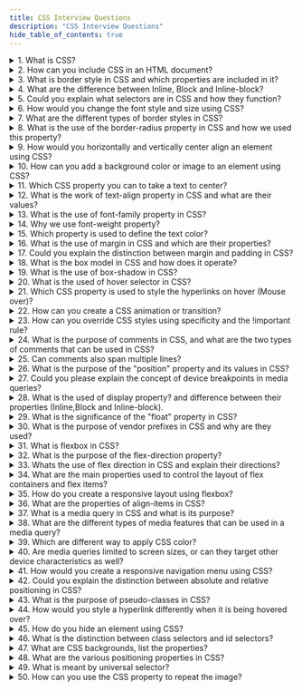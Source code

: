 ```yaml
---
title: CSS Interview Questions
description: "CSS Interview Questions"
hide_table_of_contents: true
---
```


<details>
<summary>1. What is CSS?</summary>
<p>

CSS stands for **Cascading Style Sheets**. It is used to design webpages and control the visual appearance of HTML elements. CSS describes how HTML elements should be displayed on different devices such as desktops, laptops, tablets or other media.

</p>
</details>

<details>
<summary>2. How can you include CSS in an HTML document?</summary>
<p>

To include CSS (Cascading Style Sheets) in an HTML document, there are a few different methods you can use. Here are the main approaches:

**Inline CSS :** You can apply CSS directly to individual HTML elements by using the style attribute within the element's opening tag. For example:

```css
<p style="color: blue; font-size: 16px;">This is a paragraph with inline CSS.</p>
```

In this example, the style attribute is used to define the CSS properties for the `<p>` element.

**Internal CSS :** You can include CSS within the `<style>` tags in the `<head>` section of your HTML document. This method allows you to define CSS rules that apply to multiple elements in the same HTML file. For example:

```html
<!DOCTYPE html>
<html>
  <head>
    <title>Internal CSS Example</title>
    <style>
      p {
        color: blue;
        font-size: 16px;
      }
    </style>
  </head>
  <body>
    <p>This is a paragraph with internal CSS.</p>
    <p>This is another paragraph with internal CSS.</p>
  </body>
</html>
```

In this example, the CSS rules within the `<style>` tags will be applied to all `<p>` elements in the HTML file.

**External CSS :** You can create a separate CSS file with a .css extension and link it to your HTML document using the `<link>` tag. This method is recommended for larger projects or when you want to reuse the same styles across multiple HTML files. Here's an example:

HTML file Name (index.html)

```html
<!DOCTYPE html>
<html>
  <head>
    <title>External CSS Example</title>
    <link rel="stylesheet" type="text/css" href="styles.css" />
  </head>
  <body>
    <p>This is a paragraph with external CSS.</p>
    <p>This is another paragraph with external CSS.</p>
  </body>
</html>
```

CSS file Name (styles.css)

```css
p {
  color: blue;
  font-size: 16px;
}
```

In this example, the `<link>` tag in the HTML file references the external CSS file `styles.css`, which contains the CSS rules for the `<p>` elements.

By using any of these methods, you can apply CSS styles to your HTML elements, enabling you to control the presentation, layout, and design of your web pages.

</p>
</details>

<details>
  <summary>3. What is border style in CSS and which properties are included in it?</summary>
  <p>

A border is a decorative or structural element that can be added to HTML elements to visually separate them from other elements. It is a line that surrounds the content of an element and can be customized in terms of color, width, and style.

`border-style` : defines the style of the border line.

For example,

```html
border-style: solid;
```

This line of code sets the style of the border to solid. Think of it as drawing a continuous line around the element. There are other styles available like dashed lines, dotted lines, and more, but here we are using a solid line.

`border-color` : sets the color of the border.

```css
border-color: aqua;
```

This line of code determines the color of the border. In this case, it sets the border color to aqua, which is a light blue color. You can choose any color you like by replacing aqua with the color of your choice.

`border-width` : sets the thickness or width of the border.

```css
border-width: 5px;
```

In the above example, This line of code sets the thickness or width of the border. The value `5px` means that the border will have a width of `5px`.

  </p>

</details>

<details>
<summary>4. What are the difference between Inline, Block and Inline-block?</summary>
<p>

| Inline                             | Block                             | Inline-block                     |
| ---------------------------------- | --------------------------------- | -------------------------------- |
| Does notStart from new line.       | Start from new line.              | Start from same line.            |
| Take required space.               | Take complete space horizontally. | Take required space.             |
| We can't provide height and width. | We can provide height and width.  | We can provide height and width. |

</p>

</details>

<details>
<summary>5. Could you explain what selectors are in CSS and how they function?</summary>
<p>
  
Yes, Selectors in CSS are patterns that define which elements in an HTML document should be styled, and they function by selecting specific elements based on their classes, IDs, tag names or other attributes.

**i. Class Selector :** The class selector selects elements based on their class attribute. It is denoted by a dot `(.)` followed by the class name.

For Example,

```css
.box-text {
  color: ;
}
```

**ii. ID Selector :** The ID selector selects elements based on their ID attribute. It is denoted by a hash `(#)` followed by the ID name.

For Example,

```css
#box-text {
  color: red;
}
```

**iii. Tagname Selector :** Tagname selector selects HTML elements based on their tag names. For example, h1, h2, p, etc.

For Example,

```css
h1 {
  color: red;
}
```

</p>

</details>

<details>
<summary>6. How would you change the font style and size using CSS?</summary>
<p>

To change the font style and size using CSS, you can use the `font-family` and `font-size` properties.

1. **Changing the Font Style :**
   You can specify the desired font family for an element using the `font-family` property.

```css
font-family: sans-serif;
```

In above example, we can applied font-family property to change the font style of text.

2. **Changing the Font Size :**
   You can adjust the font size of an element using the `font-size` property.

```css
font-size: 30px;
```

In above example, we can applied font-size property to change the font size of text we can applied value `30px`.

</p>

</details>

<details>
  <summary>7. What are the different types of border styles in CSS?</summary>
  <p>

There are four types of border style in CSS : solid, double, dashed and dotted.

`solid` : Creates a continuous line.👉\_\_\_

For Example,

```css
border: solid 4px black;
```

`double` : Creates two parallel lines. 👉 ====

For Example,

```css
border: double 4px black;
```

`dashed` : Creates a series of short dashes. 👉 ------

For Example,

```css
border: dashed 4px black;
```

`dotted` : Creates a series of small dots.👉 ..........

For Example,

```css
border: dotted 4px black;
```

  </p>

</details>

<details>
  <summary>8. What is the use of the border-radius property in CSS and how we used this property?</summary>
  <p>

The border-radius CSS property is used to round the corners of an element's outer border edge. It provides a way to give elements a rounded appearance.

You can provide value to each corner :
For example,

```css
border-radius: 0px 50px 0px 50px;
```

The 1st value applies to the top-left corner. The 2nd value applies to the top-right corner. The 3rd value applies to the bottom-right corner. The 4th value applies to the bottom-left corner.

  </p>

</details>

<details>
  <summary>9. How would you horizontally and vertically center align an element using CSS?</summary>
  <p>

To center align an element horizontally and vertically using CSS, You can use the following CSS properties : `display: flex;` `justify-content: center;` `align-items: center;`

For Example

```css
.element {
  display: flex;
  justify-content: center;
  align-items: center;
}
```

  </p>

</details>

<details>
  <summary>10. How can you add a background color or image to an element using CSS?</summary>
  <p>

To add background color in the CSS, you can use this syntax: `background-color: color_name;` and for adding an image in the CSS, you can use this syntax : `background-image: url(" ");`

For Example,

```css
.element {
  background-color: red;
  background-image: url("path/to/image.jpg");
}
```

In the above example, we can applied css property to change the background color of specific element and also applied background-image, provided the url of the image.

  </p>

</details>

<details>
  <summary>11. Which CSS property you can to take a text to center?</summary>
  <p>

To center text horizontally within an element, you can use the CSS property `text-align` with the value `center`. This property is basically applied to the parent container of the text or to the specific element containing the text.

For Example,

```css
text-align: center;
```

In the above example, the text-align property is applied to text to take your text to the centre.

</p>

</details>

<details>
  <summary>12. What is the work of text-align property in CSS and what are their values?</summary>
  <p>

The text-align property is used to specify the horizontal alignment of the text within its containing element. It allows you to control how the text is aligned, whether it's aligned to the left, right, center and justified.

There are four values for the text-align property :

`text-align: right;` : This value aligns the text to the left edge of the containing element. The text will be flush with the left side, and any remaining space will be on the right side.

For Example,

```css
.item {
  text-align: right;
}
```

`text-align: left;` : This value aligns the text to the right edge of the containing element. The text will be flush with the right side, and any remaining space will be on the left side.

For Example,

```css
.item {
  text-align: left;
}
```

`text-align: center;` : This value centers the text horizontally within the containing element. The text will be evenly spaced between the left and right edges.

For Example,

```css
.item {
  text-align: center;
}
```

`text-align: justify;` : This value justifies the text, meaning it spreads the text evenly between the left and right edges of the containing element. It adjusts the spacing between words and characters to create a clean, straight edge on both sides.

For Example,

```css
.item {
  text-align: justify;
}
```

</p>

</details>

<details>
  <summary>13. What is the use of font-family property in CSS?</summary>
  <p>

The `font-family` property is used to specify the font family for the text content of an element. It allows you to define a prioritized list of font families to be used for rendering the text. If the first font is not available, the browser will try the next one in the list, and so on.

For Example,

```css
h3 {
  font-family: sans-serif;
}
```

  </p>

</details>

<details>
  <summary>14. Why we use font-weight property?</summary>
  <p>

The `font-weight` property is used to set how thick or thin characters in text should be displayed.

For Example,

```css
.title {
  font-weight: bold;
}
```

  </p>

</details>

<details>
  <summary>15. Which property is used to define the text color?</summary>
  <p>

The CSS property used to define the text color is color. You can specify the desired color using various formats, such as named colors, hexadecimal values, RGB values, HSL values, or CSS color keywords.

For Example,

```css
h4 {
  color: red;
}
```

In the above example, we can used color property to change color of the font.

</p>

</details>

 <details>
  <summary>16. What is the use of margin in CSS and which are their properties?</summary>
  <p>

The margin is used to refers the space around an element, outside of any defined borders. It creates space between elements and their properties are :

`margin-top` : Specifies the margin on the top side of the element.

`margin-right` : Specifies the margin on the right side of the element.

`margin-bottom` : Specifies the margin on the bottom side of the element.

`margin-left` : Specifies the margin on the left side of the element.

For Example,

```css
.btn1 {
  background-color: red;
  margin-top: 50px;
  margin-left: 40px;
  margin-right: 30px;
  margin-bottom: 100px;
  padding: 5px 15px 5px 15px;
}
```

</p>

</details>

<details>
  <summary>17. Could you explain the distinction between margin and padding in CSS?</summary>
  <p>

| Margin                                                                                | Padding                                                                                |
| ------------------------------------------------------------------------------------- | -------------------------------------------------------------------------------------- |
| Margin refers to the space outside an element.                                        | Padding refers to the space between an element's content and its border.               |
| Margin creates space between elements.                                                | Padding creates space within the element, inside any defined borders.                  |
| Margin do not have a background color.                                                | Padding can have a background color.                                                   |
| Margin are used for creating spacing between elements.                                | Padding is used for creating space within an element.                                  |
| The margin property can be set individually for each side (top, right, bottom, left). | The padding property can be set individually for each side (top, right, bottom, left). |

  </p>

</details>

<details>
  <summary>18. What is the box model in CSS and how does it operate?</summary>
  <p>

The CSS box model is a fundamental concept that describes how elements on a webpage are rendered and how their dimensions are calculated. It consists of four layers such as content, padding, margin, and border.
It operates by providing a way to control the sizing, spacing, and layout of elements on a web page.

For Example,

HTML:

```html
<div class="box">
  <p>Lorem ipsum dolor sit amet, consectetur adipiscing elit.</p>
</div>
```

CSS:

```css
.box {
  width: 200px;
  padding: 20px;
  border: 2px solid black;
  margin: 30px;
}
```

  </p>

</details>

<details>
  <summary>19. What is the use of box-shadow in CSS?</summary>
  <p>

The box-shadow property in CSS is used to add a shadow effect to an element's box, providing depth and dimension to the layout. It allows you to create visually appealing effects by simulating the appearance of shadows or glows around elements.

1. **Offset :** It specifies the horizontal and vertical distance of the shadow from the element. You can specify the values using length units, such as pixels (px) or percentages (%).

2. **Blur Radius :** This value determines the amount of blur applied to the shadow. A higher value creates a more diffused and softer shadow effect.

3. **Spread Distance :** It defines the size of the shadow relative to the element. A positive value expands the shadow, while a negative value shrinks it.

4. **Color :** The color value determines the shadow's color. You can use named colors, hexadecimal values, RGB values, or CSS color keywords to specify the color.

For Example,

```html
<!DOCTYPE html>
<html>
  <head>
    <title>Shadow</title>
    <style>
      .img-tiger {
        height: 300px;
        border-radius: 50px;
        margin: 30px;
        box-shadow: 2px 2px 5px 10px rgb(138, 136, 136);
      }

      .img-tiger:hover {
        border-radius: 20px;
        transition: 2s;
      }
    </style>
  </head>
  <body>
    <img src="tiger.png" class="img-tiger" alt="img" />
  </body>
</html>
```

</p>

</details>

<details>
  <summary>20. What is the used of hover selector in CSS?</summary>
  <p>

The `:hover` selector in CSS is used to apply styles to an element when it is being hovered over by the user. It allows you to define different styles or effects that should be applied to an element when the user's cursor is positioned over it.

For Example,

```html
<!DOCTYPE html>
<html>
  <head>
    <title>Hover</title>
    <style>
      .btn {
        background-color: tomato;
        color: white;
        border: 2px solid dashed;
        border-radius: 10px;
      }
      .btn:hover {
        background-color: aquamarine;
        color: black;
      }
    </style>
  </head>
  <body>
    <button class="btn">Awesome button</button>
  </body>
</html>
```

</p>

</details>

<details>
  <summary>21. Which CSS property is used to style the hyperlinks on hover (Mouse over)?</summary>
  <p>

To style hyperlinks specifically when the mouse is hovering over them, you can use the `:hover` pseudo-class selector in combining with the a selector (targeting anchor elements). This allows you to apply different styles to hyperlinks when they are being hovered.

For Example,

```css
h1 {
  background-color: red;
}

h1:hover {
  background-color: green;
}
```

  </p>

</details>

<details>
  <summary>22. How can you create a CSS animation or transition?</summary>
  <p>

**CSS Animation:** Use the animation property on the targeted element to apply the animation and specify its duration, timing function, delay, and other properties.

For Example,

```css
div {
  width: 100px;
  height: 100px;
  position: relative;
  background-color: red;
  animation-name: example;
  animation-duration: 4s;
  animation-delay: 2s;
}
```

**CSS Transitions:** Use the animation property on the targeted element to apply the transition and specify the CSS properties you want to transition and their duration, timing function, delay, etc.

For Example,

```css
div {
  transition-property: width;
  transition-duration: 2s;
  transition-timing-function: linear;
  transition-delay: 1s;
}
```

  </p>

</details>

<details>
  <summary>23. How can you override CSS styles using specificity and the !important rule?</summary>
  <p>

To override CSS styles using specificity and the !important rule, use a more specific selector for the element and add `!important` to the CSS property value. CSS property specificity determines which styles take precedence when multiple rules target the same element. Styles with higher specificity override styles with lower specificity. Specificity is calculated based on the combination of selectors used in a CSS rule.

```css
.myclass {
  background-color: gray;
}

p {
  background-color: red !important;
}
```

  </p>

</details>

<details>
  <summary>24. What is the purpose of comments in CSS, and what are the two types of comments that can be used in CSS?</summary>
  <p>

The purpose of comments in CSS is to add notes, explanations, or reminders within the code.

There are two type of comments :

Single Line : Single line comment denoted by `//`

For Example,

```css
/* This is a single-line comment */
p {
  color: red;
}
```

Multi Line : Muti line comment denoted by `/*  */`

For Example,

```css
/* This is
a multi-line
comment */

p {
  color: red;
}
```

  </p>

</details>

<details>
  <summary>25. Can comments also span multiple lines?</summary>
  <p>

Yes, comments can also span multiple lines. HTML supports the multi-line commits.

  </p>

</details>

<details>
  <summary>26. What is the purpose of the "position" property and its values in CSS?</summary>
  <p>

The position property is used to set the position to the CSS element accordingly.

There are five different types of positions in css :

`static` : The static position is by default position. It does not provide any effect.

`relative` : The relative position is the relative to original position or nearest element.

`sticky` : A sticky element are relative and fixed, its depending on the scroll position.

`fixed` : Fixed is set with respect to viewport. Removed from normal flow.

`absolute` : It is relative to parent element. This element is positioned relative to the first parent element and absolute to its child elements.

For Example,

HTML:

```html
<div class="container">
  <div class="box static">Static</div>
  <div class="box relative">Relative</div>
  <div class="box absolute">Absolute</div>
  <div class="box fixed">Fixed</div>
  <div class="box sticky">Sticky</div>
</div>
```

CSS:

```css
.container {
  height: 300px;
  position: relative;
}

.box {
  width: 100px;
  height: 100px;
  background-color: lightblue;
  margin-bottom: 10px;
  text-align: center;
  line-height: 100px;
  font-weight: bold;
}

.static {
  position: static;
}

.relative {
  position: relative;
  top: 20px;
  left: 20px;
}

.absolute {
  position: absolute;
  top: 50px;
  left: 50px;
}

.fixed {
  position: fixed;
  top: 20px;
  right: 20px;
}

.sticky {
  position: sticky;
  top: 20px;
}
```

  </p>

</details>

<details>
  <summary>27. Could you please explain the concept of device breakpoints in media queries?</summary>
  <p>

Media queries allow you to create responsive websites on all screen sizes from desktop to mobile.

Small mobile device : less than `600px`

Normal mobile device : greater than `600px` and less than `768px`

Tablets : greater than `768px` and less than `992px`

Laptops / desktops : greater than `992px` and less than `1200px`

TV/Large desktop : greater than `1200px`

  </p>

</details>

<details>
  <summary>28. What is the used of display property? and difference between their properties (Inline,Block and Inline-block).</summary>
  <p>

The display property in CSS is used to control the layout and behavior of elements. There are three commonly used display properties: `inline`, `block` and `inline-block`.

| Inline                             | Block                             | Inline-Block                     |
| ---------------------------------- | --------------------------------- | -------------------------------- |
| Does not start from new line.      | Start from new line.              | Start from same line.            |
| Take required space.               | Take complete space horizontally. | Take required space.             |
| We can't provide height and width. | We can provide height and width.  | We can provide height and width. |

  </p>

</details>

<details>
  <summary>29. What is the significance of the "float" property in CSS?</summary>
  <p>

The float property in CSS is used to specify how an element should float within its containing element. When an element is floated, it is taken out of the normal flow of the document and positioned either to the left or right of its containing element.

The float property accepts the following values:

**none:** The element does not float. This is the default value.

**left:** The element floats to the left of its containing element. Other content flows around it on the right side.

For Example,

```css
.image {
  float: left;
  margin-right: 10px;
}
```

**right:** The element floats to the right of its containing element. Other content flows around it on the left side.

For Example,

```css
.image {
  float: right;
  margin-left: 10px;
}
```

  </p>

</details>

<details>
  <summary>30. What is the purpose of vendor prefixes in CSS and why are they used?</summary>
  <p>

The purpose of vendor prefixes is to allow browser vendors to implement new CSS features before they are standardized feedback from developers and the community. It is used to implement non-standard CSS features in different web browsers.

  </p>

</details>

<details>
  <summary>31. What is flexbox in CSS?</summary>
  <p>

Flexbox stands for flexible box. To align cards flexibly inside to container. Flexbox make it simple to align items vertically and horizontally using rows and columns. Flexbox makes it easier to design a flexible responsive layout of a webpage.

</p>

</details>

<details>
  <summary>32. What is the purpose of the flex-direction property?</summary>
  <p>

The flex-direction property determines the arrangement and flow direction of flex items within a flex container. It controls whether the flex items are arranged horizontally or vertically and the order in which they are displayed. By adjusting the flex-direction value, you can change the layout from left-to-right to right-to-left or top-to-bottom to bottom-to-top, providing flexibility in designing different types of layouts.

  </p>

</details>

<details>
<summary>33. Whats the use of flex direction in CSS and explain their directions?</summary>
<p>

Flex direction are used to define the direction of child item are placed in the flex container.

There are four flex directions in CSS :

**flex-direction:row;** : By default direction is row. Child items are are Left to Right direction.

For Example,

```html
<!DOCTYPE html>
<html>
  <head>
    <title>Flex Box</title>
    <style>
      .item {
        background-color: tomato;
        height: 100px;
        width: 100px;
        margin: 10px;
        font-size: 50px;
        padding: 10px;
      }
      .conatiner {
        display: flex;
      }
    </style>
  </head>

  <body>
    <div class="conatiner">
      <div class="item">1</div>
      <div class="item">2</div>
      <div class="item">3</div>
    </div>
  </body>
</html>
```

**flex-direction: row-reverse;** : Child item are Right to Left direction.

For Example,

```html
<!DOCTYPE html>
<html>
  <head>
    <title>Flex Box</title>
    <style>
      .item {
        background-color: tomato;
        height: 100px;
        width: 100px;
        margin: 10px;
        font-size: 50px;
        padding: 10px;
      }
      .conatiner {
        display: flex;
        flex-direction: row-reverse;
      }
    </style>
  </head>

  <body>
    <div class="conatiner">
      <div class="item">1</div>
      <div class="item">2</div>
      <div class="item">3</div>
    </div>
  </body>
</html>
```

**flex-direction: column;** : Child items are Top to Bottom direction.

For Example,

```html
<!DOCTYPE html>
<html>
  <head>
    <title>Flex Box</title>
    <style>
      .item {
        background-color: tomato;
        height: 100px;
        width: 100px;
        margin: 10px;
        font-size: 50px;
        padding: 10px;
      }
      .conatiner {
        display: flex;
        flex-direction: column;
      }
    </style>
  </head>

  <body>
    <div class="conatiner">
      <div class="item">1</div>
      <div class="item">2</div>
      <div class="item">3</div>
    </div>
  </body>
</html>
```

**flex-direction: column-reverse;** : Child items are Bottom to Top direction.

```html
<!DOCTYPE html>
<html>
  <head>
    <title>Flex Box</title>
    <style>
      .item {
        background-color: tomato;
        height: 100px;
        width: 100px;
        margin: 10px;
        font-size: 50px;
        padding: 10px;
      }
      .conatiner {
        display: flex;
        flex-direction: column-reverse;
      }
    </style>
  </head>

  <body>
    <div class="conatiner">
      <div class="item">1</div>
      <div class="item">2</div>
      <div class="item">3</div>
    </div>
  </body>
</html>
```

</p>

</details>

<details>
<summary>34. What are the main properties used to control the layout of flex containers and flex items?</summary>
  <p>

The main properties used to control the layout of flex containers and flex items are :

`display` : Sets the element as a flex container.

`flex-direction` : It determines the direction row or column within the flex container.

`justify-content` : Aligns flex items along the main axis.

`align-items` : Aligns flex items along the cross axis.

  </p>

</details>

<details>
  <summary>35. How do you create a responsive layout using flexbox?</summary>
  <p>

To create a responsive layout using Flexbox, you can follow these steps:

1. **Set up the HTML structure :** Start by creating the HTML structure of your layout. This will typically involve using container elements to hold the different sections or columns of your layout.

2. **Apply Flexbox to the container :** Add a CSS class or ID to your container element, and then apply the `display: flex;` property to it. This will enable the Flexbox behavior for the container and its child elements.

3. **Define the flex direction :** Use the `flex-direction` property to specify the direction in which the flex items should be arranged. By default, it is set to `row`, which creates a horizontal layout. You can also use `column` to create a vertical layout.

4. **Utilize media queries for responsiveness:** To make your layout responsive, you can use media queries to apply different styles based on the screen size or device. Adjust the flex properties, item order, or alignment within media queries to adapt the layout as needed.

Example of a basic responsive layout using Flexbox :

HTML File :

```html
<div class="container">
  <div class="item">Item 1</div>
  <div class="item">Item 2</div>
  <div class="item">Item 3</div>
</div>
```

CSS File :

```css
.container {
  display: flex;
  flex-direction: row;
}

.item {
  flex: 1;
  /* Other styles for the items */
}

@media (max-width: 600px) {
  .container {
    flex-direction: column;
  }
}
```

In the example above, the container element has the class `container` and applies Flexbox behavior. The items inside it have the class "item" and use the `flex: 1;` property to distribute available space equally among them. Additionally, a media query is used to change the flex-direction to "column" when the screen width is below 600 pixels, resulting in a vertical layout.

  </p>

</details>
<details>
  <summary>36. What are the properties of align-items in CSS?</summary>
  <p>

When the flex-direction is a row then justify-content control horizontally. This means the `X axis` but you can control the opposite axis Which means the `Y axis` then you use the property align-items. Align items are used to control items on the opposite axis.

1. `align-items: flex-start;` : Items are placed at the start of the Opposite ( Y axis ) axis.

For Example,

```html
<!DOCTYPE html>
<html>
  <head>
    <title>Flex Box</title>
    <style>
      .item {
        background-color: tomato;
        height: 100px;
        width: 100px;
        margin: 10px;
        font-size: 50px;
        padding: 10px;
      }
      .conatiner {
        background-color: aqua;
        display: flex;
        flex-direction: row;
        justify-content: center;
        align-items: center;
        height: 500px;
      }
    </style>
  </head>

  <body>
    <div class="conatiner">
      <div class="item">1</div>
      <div class="item">2</div>
      <div class="item">3</div>
    </div>
  </body>
</html>
```

2. `align-item: flex-end;` : Items are placed at the end of the Opposite ( Y axis ) axis.

For Example,

```html
<!DOCTYPE html>
<html>
  <head>
    <title>Flex Box</title>
    <style>
      .item {
        background-color: tomato;
        height: 100px;
        width: 100px;
        margin: 10px;
        font-size: 50px;
        padding: 10px;
      }
      .conatiner {
        background-color: aqua;
        display: flex;
        flex-direction: row;
        justify-content: center;
        align-items: center;
        height: 500px;
      }
    </style>
  </head>

  <body>
    <div class="conatiner">
      <div class="item">1</div>
      <div class="item">2</div>
      <div class="item">3</div>
    </div>
  </body>
</html>
```

3. `align-item: center;` : Items are centered in the Opposite axis.

For Example,

```html
<!DOCTYPE html>
<html>
  <head>
    <title>Flex Box</title>
    <style>
      .item {
        background-color: tomato;
        height: 100px;
        width: 100px;
        margin: 10px;
        font-size: 50px;
        padding: 10px;
      }
      .conatiner {
        background-color: aqua;
        display: flex;
        flex-direction: row;
        justify-content: center;
        align-items: center;
        height: 500px;
      }
    </style>
  </head>

  <body>
    <div class="conatiner">
      <div class="item">1</div>
      <div class="item">2</div>
      <div class="item">3</div>
    </div>
  </body>
</html>
```

  </p>

</details>

<details>
  <summary>37. What is a media query in CSS and what is its purpose?</summary>
  <p>

A media query in CSS is a technique used to apply different styles based on the characteristics of the device or viewport, such as screen size allowing for responsive design and optimized user experiences across various devices and screen sizes.

**max-width -** The max-width are specifies the maximum width of a particular device.

**Syntax :**

```css
@media screen and (max-width: 600px) {
}
```

For Example,

```html
<!DOCTYPE html>
<html>
  <head>
    <title>Media Query</title>
    <style>
      .test-btn {
        width: 400px;
        height: 50px;
        font-size: 20px;
        background-color: tomato;
        color: white;
      }

      @media screen and (max-width: 500px) {
        .test-btn {
          background-color: blue;
          width: 300px;
          height: 80px;
          font-size: 40px;
        }
      }
    </style>
  </head>

  <body>
    <button class="test-btn">This Is Button</button>
  </body>
</html>
```

**min-width -** The min-width are specifies the minimum width of a specific device.

**Syntax :**

```css
@media screen and (min-width: 600px) {
}
```

For Example,

```html
<!DOCTYPE html>
<html>
  <head>
    <title>Media Query</title>
    <style>
      .test-btn {
        width: 400px;
        height: 50px;
        font-size: 20px;
        background-color: tomato;
        color: white;
      }

      @media screen and (min-width: 600px) {
        .test-btn {
          background-color: blue;
          width: 300px;
          height: 50px;
          font-size: 40px;
        }
      }
    </style>
  </head>

  <body>
    <button class="test-btn">This Is Button</button>
  </body>
</html>
```

**min-width and max-width at same time**

**Syntax :**

```css
media screen and (min-width: 600px) and (max-width: 800px) {
}
```

For Example,

```html
<!DOCTYPE html>
<html>
  <head>
    <title>Media Query</title>
    <style>
      .test-btn {
        width: 400px;
        height: 50px;
        font-size: 20px;
        background-color: tomato;
        color: white;
      }

      @media screen and (min-width: 600px) and (max-width: 800px) {
        .test-btn {
          background-color: black;
          border: 25px;
        }
      }
    </style>
  </head>
  <body>
    <button class="test-btn">This Is Button</button>
  </body>
</html>
```

</p>

</details>

<details>
  <summary>38. What are the different types of media features that can be used in a media query?</summary>
  <p>

CSS provides a variety of media features that can be used in media queries to target different device characteristics. Here are some commonly used media features:

1. Width and height:

   - `width`: Specifies the width of the viewport or device.
   - `height`: Specifies the height of the viewport or device.

2. Resolution:

   - `resolution`: Specifies the pixel density or resolution of the output device.
   - `min-resolution` and `max-resolution`: Allow you to specify a minimum and maximum pixel density.

3. Orientation:

   - `orientation`: Targets the orientation of the viewport, such as `portrait` or `landscape`.

4. Aspect ratio:

   - `aspect-ratio`: Specifies the aspect ratio of the viewport or device.
   - `min-aspect-ratio` and `max-aspect-ratio`: Set the minimum and maximum aspect ratio.

5. Device type:

   - `device-type`: Differentiates between different types of devices, such as `screen`, `print`, `speech`, etc.

6. Color capabilities:

   - `color`: Specifies the number of bits per color component the device supports.
   - `color-index`: Indicates the number of entries in the device's color lookup table.

7. Grid:

   - `grid`: Checks whether the device uses a grid or bitmap display.

8. Pointer:

   - `pointer`: Targets devices based on the available pointing device, such as `coarse` or `fine`.

9. Hover:
   - `hover`: Differentiates devices based on whether they support hovering, such as `hover` or `none`.

These are just a few examples of media features available in CSS. Each media feature has specific syntax and usage. You can combine multiple media features within a media query to create responsive styles that adapt to different device characteristics.

  </p>

</details>
<details>
  <summary>39. Which are different way to apply CSS color?</summary>
  <p>

There are different ways to add css colors.

1. **Color name** - CSS provides predefined color names that you can use directly.

For Example,

```html
<!DOCTYPE html>
<html lang="en">
  <head>
    <title>css-color</title>
    <style>
      .btn {
        background-color: red;
        color: white;
      }
    </style>
  </head>
  <body>
    <button class="btn">Click Here</button>
  </body>
</html>
```

In the above example, set the background color to `red` or the text color to `white`.

2. `Hexadecimal colors` : Hexadecimal colors start with a pound sign (#) followed by six characters representing red, green, and blue (RGB) values. Each pair of characters represents a value from 00 (minimum) to FF (maximum).

For Example,

```html
<!DOCTYPE html>
<html lang="en">
  <head>
    <title>css-color</title>
    <style>
      .btn {
        background-color: #ff0000;
        color: #ffffff;
      }
    </style>
  </head>

  <body>
    <button class="btn">Click Here</button>
  </body>
</html>
```

In the above example, sets the background color to red (#FF0000) and the text color to white (#FFFFFF).

3. `rgb` : RGB colors allow you to specify the intensity of red, green, and blue using decimal values ranging from 0 to 255. You can use the rgb() function for this.

For Example,

```html
<!DOCTYPE html>
<html lang="en">
  <head>
    <title>css-color</title>
    <style>
      .btn {
        background-color: rgb(255, 0, 0);
        color: rgb(255, 255, 255);
      }
    </style>
  </head>

  <body>
    <button class="btn">Click Here</button>
  </body>
</html>
```

In the above example, sets the background color to red (255, 0, 0) and the text color to white (255, 255, 255).

4. `rgba` : RGBA colors are similar to RGB, but with an additional alpha channel representing capacity. The alpha value ranges from 0 (transparent) to 1 (opaque). Use the rgba() function to specify these colors.

For Example,

```html
<!DOCTYPE html>
<html lang="en">
  <head>
    <title>css-color</title>
    <style>
      .btn {
        background-color: rgba(0, 0, 0, 0);
      }
    </style>
  </head>

  <body>
    <button class="btn">Click Here</button>
  </body>
</html>
```

In the above example, the background color is black with full transparency (0), making it completely invisible.

5. `hsl` : HSL colors define hue, saturation, and lightness. Hue represents a color on the color wheel, saturation determines the intensity and lightness controls the brightness. Use the hsl() function to specify these colors.

For Example,

```html
<!DOCTYPE html>
<html lang="en">
  <head>
    <title>css-color</title>
    <style>
      .btn {
        background-color: hsl(0, 100%, 50%);
      }
    </style>
  </head>

  <body>
    <button class="btn">Click Here</button>
  </body>
</html>
```

In the above example, sets the background color to pure red (0 degrees), with 100% saturation and 50% lightness.

  </p>

</details>

<details>
  <summary> 40. Are media queries limited to screen sizes, or can they target other device characteristics as well?</summary>
  <p>

Media queries are not limited to screen sizes; they can target various device characteristics in addition to screen size. While screen size is a common use case for media queries, you can also use media queries to target other aspects of a device, such as:

**Screen resolution:** You can specify a specific resolution or a range of resolutions using the min-resolution and max-resolution media features.

**Orientation:** You can target the orientation of a device, such as portrait or landscape, using the orientation media feature.

**Device type:** You can differentiate styles based on the type of device, such as desktop, tablet, or mobile, using the device-type media feature.

**Color capabilities:** You can adjust styles based on the color capabilities of the device using the color and color-index media features.

**Accessibility features:** You can target devices based on their accessibility settings, such as whether they have a reduced motion preference or a prefers-reduced-transparency setting.

  </p>

</details>

<details>
  <summary>41. How would you create a responsive navigation menu using CSS?</summary>
  <p>

To create a responsive navigation menu using CSS, you can utilize media queries and flexbox or grid layout. Here's an example of how you can do it:

HTML File:

```html
<nav class="navigation">
  <ul class="menu">
    <li><a href="#">Home</a></li>
    <li><a href="#">About</a></li>
    <li><a href="#">Services</a></li>
    <li><a href="#">Contact</a></li>
  </ul>
</nav>
```

CSS File:

```css
/* Base styles for the navigation */
.navigation {
  background-color: #f2f2f2;
}

.menu {
  list-style: none;
  margin: 0;
  padding: 0;
  display: flex;
  justify-content: center;
}

.menu li {
  margin: 0 10px;
}

.menu li a {
  text-decoration: none;
  color: #333;
  padding: 10px;
}

/* Media query for small screens */
@media (max-width: 768px) {
  .menu {
    flex-direction: column;
    align-items: center;
  }

  .menu li {
    margin: 10px 0;
  }
}
```

In the above example, the navigation menu is structured using an unordered list (ul) with list items (li). The CSS styles define the basic appearance of the navigation menu.

The media query (@media) is used to specify different styles for different screen sizes. In this case, when the screen width is less than or equal to 768 pixels, the menu switches to a vertical layout by setting flex-direction: column and centers the items using `align-items: center`.

You can customize the styles further to meet your design requirements, such as adding hover effects, dropdown menus, or any additional functionality you may need.

  </p>

</details>

<details>
  <summary>42. Could you explain the distinction between absolute and relative positioning in CSS?
</summary>
  <p>

| Absolute Position                                                              | Relative Position                                                                                                   |
| ------------------------------------------------------------------------------ | ------------------------------------------------------------------------------------------------------------------- |
| Positions an element relative to its normal position within the document flow. | Positions an element relative to its closest positioned ancestor or the initial containing block.                   |
| Absolute position is relative to parent element.                               | Relative position is relative to original position.                                                                 |
| Element remains within the normal flow of the document.                        | Element is taken out of the normal flow of the document.                                                            |
| Can adjust position using offset properties (top, right, bottom, left).        | Position is determined by offset properties (top, right, bottom, left) relative to its nearest positioned ancestor. |

  </p>

</details>

<details>
  <summary>43. What is the purpose of pseudo-classes in CSS?</summary>
  <p>

The purpose of the pseudo-classes in CSS enable the selection and styling of elements based on various conditions, allowing for dynamic and interactive styling based on user interactions.

For Example,

```html
<button class="btn">Click me</button>
```

```css
.btn {
  padding: 10px 20px;
  background-color: #f2f2f2;
  color: #333;
  border: none;
  cursor: pointer;
}

.btn:hover {
  background-color: #999;
  color: #fff;
}

.btn:active {
  background-color: #555;
}

.btn:focus {
  outline: 2px solid blue;
}
```

In the above example, we have a button element with the class "btn". Here's how the different pseudo-classes are utilized:

**:hover** : When the mouse pointer hovers over the button, the background color changes to gray (#999) and the text color changes to white (#fff).

**:active** : When the button is being clicked or pressed, the background color changes to dark gray (#555).

**:focus** : When the button receives focus (e.g., by clicking on it or using the keyboard to navigate to it), an outline with a blue color is added to the button.

  </p>

</details>

<details>
  <summary>44. How would you style a hyperlink differently when it is being hovered over?</summary>
  <p>

To style a hyperlink differently when it is being hovered over in CSS, you can use the :hover pseudo-class selector.

For Example,

```css
a {
  /* Styles for normal state */
  color: blue; /* Default link color */
  text-decoration: none; /* Remove underline */
}

a:hover {
  /* Styles for hover state */
  color: red; /* Change link color on hover */
  text-decoration: underline; /* Add underline on hover */
}
```

In the above example, the hyperlink `<a>` is initially styled with blue color and without any underline. When the user hovers over the hyperlink, the a:hover selector is applied, and the color is changed to red, and an underline is added.

 </p>

 </details>

<details>
  <summary>45. How do you hide an element using CSS?</summary>
  <p>

To hide an element using CSS, you can use the `display` property and set value to `none`, which removes the element from the page flow and makes it invisible.

For Example,

```css
.element {
  display: none;
}
```

  </p>

</details>

<details>
  <summary>46. What is the distinction between class selectors and id selectors?</summary>
  <p>

| Class Selector                                                                    | Id Selector                                                                          |
| --------------------------------------------------------------------------------- | ------------------------------------------------------------------------------------ |
| Class selectors are preceded by a period (.) followed by the class name.          | ID selectors are preceded by a hash/pound symbol (#) followed by the unique ID name. |
| They can be used to target multiple elements that share the same class attribute. | They are used to target a single unique element based on its ID attribute.           |

  </p>

</details>

<details>
  <summary>47. What are CSS backgrounds, list the properties?</summary>
  <p>

The CSS backgrounds are used to style and customize the background of an element, and there are some main properties `background-color`, `background-image`, `background-repeat` and more.

**background-color:** Sets the background color of an element.

For Example,

```css
background-color: tomato;
```

**background-image:** Specifies the URL or path to an image to be used as the background.

For Example,

```css
background-image: bat.jpg;
```

**background-repeat:** Determines how the background image is repeated, such as repeat, repeat-x, repeat-y, no-repeat, space, or round.

For example,

```css
.img {
  background-image: url("https://www.tutorialspoint.com/images/css.png");
  background-repeat: no-repeat;
}
```

</p>

</details>

<details>
  <summary>48. What are the various positioning properties in CSS?</summary>
  <p>

The various positioning properties in CSS are `static`, `relative`, `absolute`, `fixed` and `sticky` which determine how elements are positioned and interact with the document flow.

**position :** Specifies the positioning method for an element, which can be static, relative, absolute, fixed, or sticky

**top, right, bottom, left :** These properties, used in conjunction with the position property, specify the offset or distance of an element from the top, right, bottom, or left edges of its positioned container.

**z-index :** Determines the stacking order of positioned elements. Elements with a higher z-index value appear in front of elements with a lower value.

  </p>

</details>

<details>
  <summary>49. What is meant by universal selector?</summary>
  <p>
 
In CSS, the universal selector, denoted by the asterisk (*), is a special selector that matches any element in the HTML document. It applies styles to all elements on the page, regardless of their type or location within the document structure. The universal selector targets every element, including the &lt;head&gt; , &lt;body&gt; , &lt;div&gt; , &lt;p&gt; , &lt;span&gt; , etc.

For Example,

```css
* {
  margin: 0;
  padding: 0;
}
```

  </p>

</details>

<details>
  <summary>50. How can you use the CSS property to repeat the image?</summary>
  <p>

This property is used to repeat the image. It can repeat image in differnet direction

**background-repeat:** repeat-x; This value is used to repeat the background image horizontally along the x-axis.

**background-repeat:** repeat-y; This value is used to repeat the background image horizontally along the y-axis.

**background-repeat:** repeat; This value is used to repeat the background image.

For Example,

**HTML File:**

```html
<div class="container">
  <h1>This is a card</h1>
  <p>
    Lorem ipsum dolor sit amet consectetur adipisicing elit. Optio voluptates
    cum veritatis odio voluptas nihil commodi sunt facere illum quis nostrum nam
    quasi aut ipsam aliquam, similique accusamus nulla! Molestias.
  </p>
</div>
```

**CSS File:**

```css
.container {
  border: 1px solid black;
  width: 600px;
  height: 400px;
  background-image: url("https://cdn-icons-png.flaticon.com/128/3595/3595455.png");
  background-size: auto;
  background-repeat: no-repeat;
}
```

</p>

</details>
